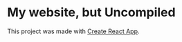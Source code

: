 # My website, but Uncompiled

This project was made with [Create React App](https://github.com/facebook/create-react-app).